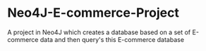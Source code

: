 # Neo4J-E-commerce-Project
A project in Neo4J which creates a database based on a set of E-commerce data and then query's this E-commerce database
